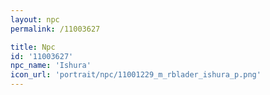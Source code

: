 ```yaml
---
layout: npc
permalink: /11003627

title: Npc
id: '11003627'
npc_name: 'Ishura'
icon_url: 'portrait/npc/11001229_m_rblader_ishura_p.png'
---
```

